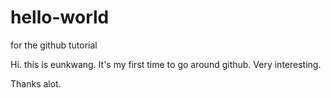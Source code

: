 # hello-world
for the github tutorial

Hi. this is eunkwang.
It's my first time to go around github. 
Very interesting.

Thanks alot.


